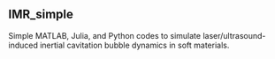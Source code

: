 ## IMR_simple

Simple MATLAB, Julia, and Python codes to simulate laser/ultrasound-induced inertial cavitation bubble dynamics in soft materials.
